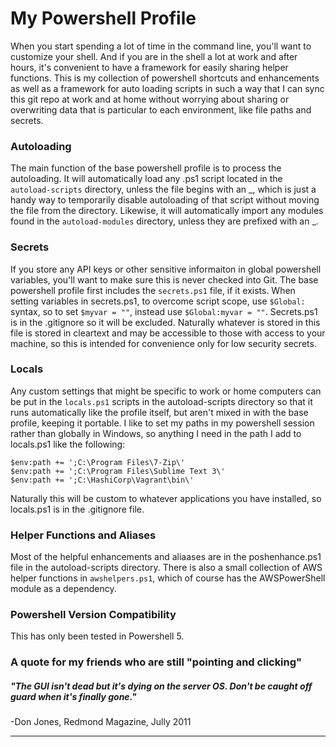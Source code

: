 # My Powershell Profile

When you start spending a lot of time in the command line, you'll want to customize your shell. And if you are in the shell a lot at work and after hours, it's convenient to have a framework for easily sharing helper functions.  This is my collection of powershell shortcuts and enhancements as well as a framework for auto loading scripts in such a way that I can sync this git repo at work and at home without worrying about sharing or overwriting data that is particular to each environment, like file paths and secrets.

### Autoloading

The main function of the base powershell profile is to process the autoloading.  It will automatically load any .ps1 script located in the `autoload-scripts` directory, unless the file begins with an _, which is just a handy way to temporarily disable autoloading of that script without moving the file from the directory.  Likewise, it will automatically import any modules found in the `autoload-modules` directory, unless they are prefixed with an _.

### Secrets

If you store any API keys or other sensitive informaiton in global powershell variables, you'll want to make sure this is never checked into Git.  The base powershell profile first includes the `secrets.ps1` file, if it exists.  When setting variables in secrets.ps1, to overcome script scope, use `$Global:` syntax, so to set `$myvar = ""`, instead use `$Global:myvar = ""`.  Secrets.ps1 is in the .gitignore so it will be excluded.  Naturally whatever is stored in this file is stored in cleartext and may be accessible to those with access to your machine, so this is intended for convenience only for low security secrets.

### Locals

Any custom settings that might be specific to work or home computers can be put in the `locals.ps1` scripts in the autoload-scripts directory so that it runs automatically like the profile itself, but aren't mixed in with the base profile, keeping it portable.  I like to set my paths in my powershell session rather than globally in Windows, so anything I need in the path I add to locals.ps1 like the following: 

```
$env:path += ';C:\Program Files\7-Zip\'
$env:path += ';C:\Program Files\Sublime Text 3\'
$env:path += ';C:\HashiCorp\Vagrant\bin\'
```

Naturally this will be custom to whatever applications you have installed, so locals.ps1 is in the .gitignore file.

### Helper Functions and Aliases

Most of the helpful enhancements and aliaases are in the poshenhance.ps1 file in the autoload-scripts directory.  There is also a small collection of AWS helper functions in `awshelpers.ps1`, which of course has the AWSPowerShell module as a dependency.

### Powershell Version Compatibility

This has only been tested in Powershell 5.

### A quote for my friends who are still "pointing and clicking"

##### "The GUI isn't dead but it's dying on the server OS.  Don't be caught off guard when it's finally gone."
-Don Jones, Redmond Magazine, Jully 2011

***
